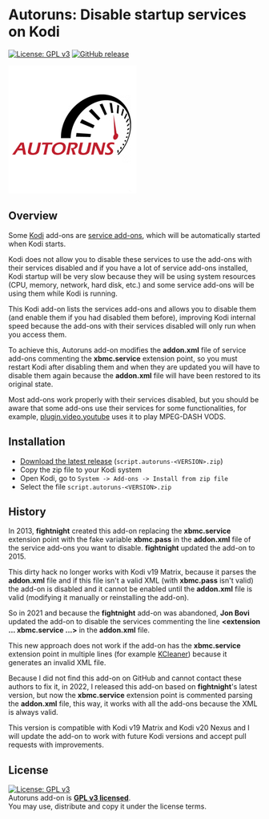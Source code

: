 # Autoruns: Disable startup services on Kodi
[![License: GPL v3](https://img.shields.io/badge/License-GPLv3-blue.svg)](LICENSE.txt "Read License GPL v3") [![GitHub release](https://img.shields.io/github/release/bittor7x0/kodi.script.autoruns.svg)](https://github.com/bittor7x0/kodi.script.autoruns/releases/latest "Download latest release")

![](https://github.com/bittor7x0/kodi.script.autoruns/blob/main/resources/icon.png)

## Overview
Some [Kodi](https://github.com/xbmc/xbmc) add-ons are [service add-ons](https://kodi.wiki/view/Service_add-ons), which will be automatically started when Kodi starts.

Kodi does not allow you to disable these services to use the add-ons with their services disabled and if you have a lot of service add-ons installed, Kodi startup will be very slow because they will be using system resources (CPU, memory, network, hard disk, etc.) and some service add-ons will be using them while Kodi is running.

This Kodi add-on lists the services add-ons and allows you to disable them (and enable them if you had disabled them before), improving Kodi internal speed because the add-ons with their services disabled will only run when you access them.

To achieve this, Autoruns add-on modifies the **addon.xml** file of service add-ons commenting the **xbmc.service** extension point, so you must restart Kodi after disabling them and when they are updated you will have to disable them again because the **addon.xml** file will have been restored to its original state.

Most add-ons work properly with their services disabled, but you should be aware that some add-ons use their services for some functionalities, for example, [plugin.video.youtube](https://github.com/anxdpanic/plugin.video.youtube) uses it to play MPEG-DASH VODS.

## Installation
* [Download the latest release](https://github.com/bittor7x0/kodi.script.autoruns/releases/latest) (`script.autoruns-<VERSION>.zip`)
* Copy the zip file to your Kodi system
* Open Kodi, go to `System -> Add-ons -> Install from zip file`
* Select the file `script.autoruns-<VERSION>.zip`

## History
In 2013, **fightnight** created this add-on replacing the **xbmc.service** extension point with the fake variable **xbmc.pass** in the **addon.xml** file of the service add-ons you want to disable. **fightnight** updated the add-on to 2015.

This dirty hack no longer works with Kodi v19 Matrix, because it parses the **addon.xml** file and if this file isn't a valid XML (with **xbmc.pass** isn't valid) the add-on is disabled and it cannot be enabled until the **addon.xml** file is valid (modifying it manually or reinstalling the add-on).

So in 2021 and because the **fightnight** add-on was abandoned, **Jon Bovi** updated the add-on to disable the services commenting the line **<extension ... xbmc.service ...>** in the **addon.xml** file.

This new approach does not work if the add-on has the **xbmc.service** extension point in multiple lines (for example [KCleaner](https://forum.kodi.tv/showthread.php?tid=307919)) because it generates an invalid XML file.

Because I did not find this add-on on GitHub and cannot contact these authors to fix it, in 2022, I released this add-on based on **fightnight**'s latest version, but now the **xbmc.service** extension point is commented parsing the **addon.xml** file, this way, it works with all the add-ons because the XML is always valid.

This version is compatible with Kodi v19 Matrix and Kodi v20 Nexus and I will update the add-on to work with future Kodi versions and accept pull requests with improvements.

## License
[![License: GPL v3](https://img.shields.io/badge/License-GPLv3-blue.svg)](LICENSE.txt "Read License GPL v3")\
Autoruns add-on is **[GPL v3 licensed](LICENSE.txt "Read License GPL v3")**.\
You may use, distribute and copy it under the license terms.